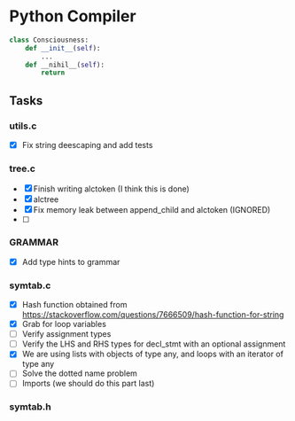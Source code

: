 # Python Compiler
```python
class Consciousness:
    def __init__(self):
        ...
    def __nihil__(self):
        return 
```

## Tasks

### utils.c
- [x] Fix string deescaping and add tests

### tree.c
- [x] Finish writing alctoken (I think this is done)
- [x] alctree
- [x] Fix memory leak between append\_child and alctoken (IGNORED)
- [ ] 

### GRAMMAR
- [x] Add type hints to grammar

### symtab.c
- [x] Hash function obtained from https://stackoverflow.com/questions/7666509/hash-function-for-string
- [x] Grab for loop variables
- [ ] Verify assignment types
- [ ] Verify the LHS and RHS types for decl\_stmt with an optional assignment
- [x] We are using lists with objects of type any, and loops with an iterator of type any
- [ ] Solve the dotted name problem
- [ ] Imports (we should do this part last)
### symtab.h
